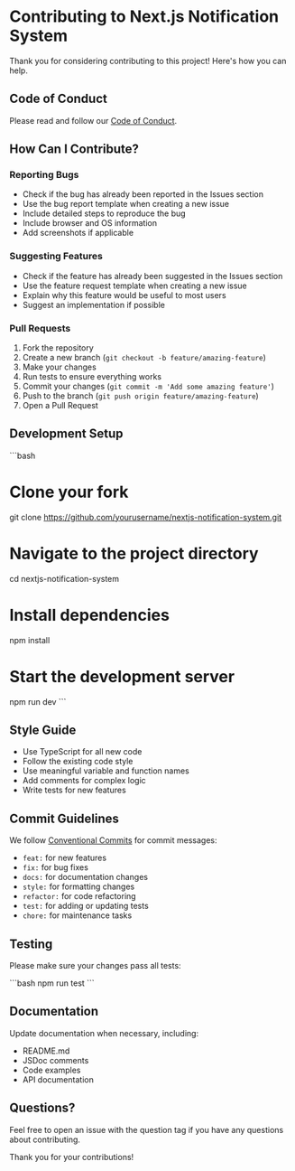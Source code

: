 # Contributing to Next.js Notification System

Thank you for considering contributing to this project! Here's how you can help.

## Code of Conduct

Please read and follow our [Code of Conduct](CODE_OF_CONDUCT.md).

## How Can I Contribute?

### Reporting Bugs

- Check if the bug has already been reported in the Issues section
- Use the bug report template when creating a new issue
- Include detailed steps to reproduce the bug
- Include browser and OS information
- Add screenshots if applicable

### Suggesting Features

- Check if the feature has already been suggested in the Issues section
- Use the feature request template when creating a new issue
- Explain why this feature would be useful to most users
- Suggest an implementation if possible

### Pull Requests

1. Fork the repository
2. Create a new branch (`git checkout -b feature/amazing-feature`)
3. Make your changes
4. Run tests to ensure everything works
5. Commit your changes (`git commit -m 'Add some amazing feature'`)
6. Push to the branch (`git push origin feature/amazing-feature`)
7. Open a Pull Request

## Development Setup

\`\`\`bash
# Clone your fork
git clone https://github.com/yourusername/nextjs-notification-system.git

# Navigate to the project directory
cd nextjs-notification-system

# Install dependencies
npm install

# Start the development server
npm run dev
\`\`\`

## Style Guide

- Use TypeScript for all new code
- Follow the existing code style
- Use meaningful variable and function names
- Add comments for complex logic
- Write tests for new features

## Commit Guidelines

We follow [Conventional Commits](https://www.conventionalcommits.org/) for commit messages:

- `feat:` for new features
- `fix:` for bug fixes
- `docs:` for documentation changes
- `style:` for formatting changes
- `refactor:` for code refactoring
- `test:` for adding or updating tests
- `chore:` for maintenance tasks

## Testing

Please make sure your changes pass all tests:

\`\`\`bash
npm run test
\`\`\`

## Documentation

Update documentation when necessary, including:

- README.md
- JSDoc comments
- Code examples
- API documentation

## Questions?

Feel free to open an issue with the question tag if you have any questions about contributing.

Thank you for your contributions!

